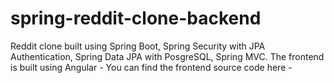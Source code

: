 # spring-reddit-clone-backend
Reddit clone built using Spring Boot, Spring Security with JPA Authentication, Spring Data JPA with PosgreSQL, Spring MVC. The frontend is built using Angular - You can find the frontend source code here -
